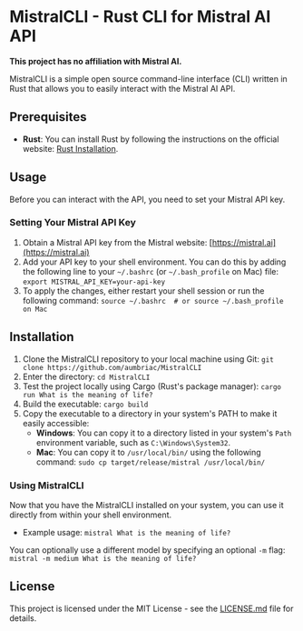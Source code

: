 # MistralCLI - Rust CLI for Mistral AI API

**This project has no affiliation with Mistral AI.**

MistralCLI is a simple open source command-line interface (CLI) written in Rust that allows you to easily interact with the Mistral AI API.

## Prerequisites

- **Rust**: You can install Rust by following the instructions on the official website: [Rust Installation](https://www.rust-lang.org/learn/get-started).

## Usage

Before you can interact with the API, you need to set your Mistral API key.

### Setting Your Mistral API Key

1. Obtain a Mistral API key from the Mistral website: [https://mistral.ai](https://mistral.ai)
2. Add your API key to your shell environment. You can do this by adding the following line to your `~/.bashrc` (or `~/.bash_profile` on Mac) file: `export MISTRAL_API_KEY=your-api-key`
3. To apply the changes, either restart your shell session or run the following command: `source ~/.bashrc  # or source ~/.bash_profile on Mac`

## Installation

1. Clone the MistralCLI repository to your local machine using Git: `git clone https://github.com/aumbriac/MistralCLI`
2. Enter the directory: `cd MistralCLI`
3. Test the project locally using Cargo (Rust's package manager): `cargo run What is the meaning of life?`
4. Build the executable: `cargo build`
5. Copy the executable to a directory in your system's PATH to make it easily accessible:
   - **Windows**: You can copy it to a directory listed in your system's `Path` environment variable, such as `C:\Windows\System32`.
   - **Mac**: You can copy it to `/usr/local/bin/` using the following command: `sudo cp target/release/mistral /usr/local/bin/`

### Using MistralCLI

Now that you have the MistralCLI installed on your system, you can use it directly from within your shell environment.

- Example usage: `mistral What is the meaning of life?`

You can optionally use a different model by specifying an optional `-m` flag: `mistral -m medium What is the meaning of life?`

## License

This project is licensed under the MIT License - see the [LICENSE.md](LICENSE.md) file for details.
